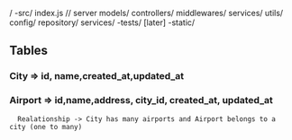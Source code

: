/
-src/
    index.js // server
    models/
    controllers/
    middlewares/
    services/
    utils/
    config/
    repository/
    services/
-tests/ [later]
-static/

## Tables

### City => id, name,created_at,updated_at
### Airport => id,name,address, city_id, created_at, updated_at
      Realationship -> City has many airports and Airport belongs to a city (one to many)